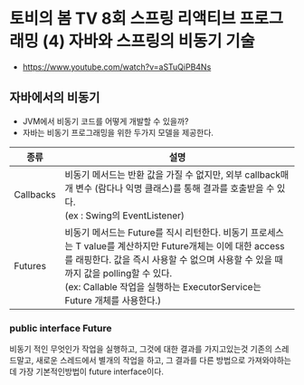 # 토비의 봄 TV 8회 스프링 리액티브 프로그래밍 (4) 자바와 스프링의 비동기 기술
- https://www.youtube.com/watch?v=aSTuQiPB4Ns

## 자바에서의 비동기
- JVM에서 비동기 코드를 어떻게 개발할 수 있을까?
- 자바는 비동기 프로그래밍을 위한 두가지 모델을 제공한다.

|종류|설명|
|---|---|
|Callbacks|비동기 메서드는 반환 값을 가질 수 없지만, 외부 callback매개 변수 (람다나 익명 클래스)를 통해 결과를 호출받을 수 있다.<br> (ex : Swing의 EventListener)  | 
|Futures|비동기 메서드는 Future를 직시 리턴한다. 비동기 프로세스는 T value를 계산하지만 Future개체는 이에 대한 access를 래핑한다. 값을 즉시 사용할 수 없으며 사용할 수 있을 때까지 값을 polling할 수 있다.<br> (ex: Callable 작업을 실행하는 ExecutorService는 Future 개체를 사용한다.) | 

### public interface Future<V>
비동기 적인 무엇인가 작업을 실행하고, 그것에 대한 결과를 가지고있는것
기존의 스레드말고, 새로운 스레드에서 별개의 작업을 하고, 그 결과를 다른 방법으로 가져와야하는데 가장 기본적인방법이 
future interface이다.


